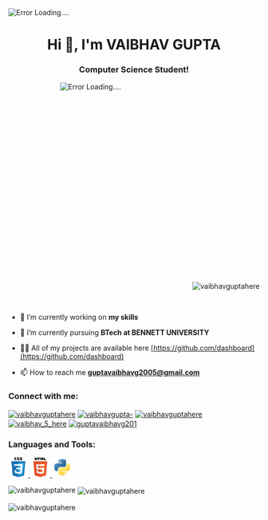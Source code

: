 <img alt="Error Loading...." width="1200" height="450" src="https://static.wikia.nocookie.net/politicsandwar/images/6/64/Error_404_Flag.gif/revision/latest?cb=20200413060843">
<h1 align="center">Hi 👋, I'm VAIBHAV GUPTA</h1>
<h3 align="center">Computer Science Student!</h3>

<img align="right" alt="Error Loading...." width="400" height="400" src="https://media.licdn.com/dms/image/D5612AQEhKguQVjXr4g/article-cover_image-shrink_600_2000/0/1693971265825?e=2147483647&v=beta&t=vRAWRIEHIp6sKRbLxQ_QmHTgjmTRYhj8vOLwlhskjzg">

<p align="right"> <img src="https://komarev.com/ghpvc/?username=vaibhavguptahere&label=Profile%20views&color=0e75b6&style=flat" alt="vaibhavguptahere" /> </p>

<p align="right"> <a href="https://twitter.com/" target="blank"><img src="https://img.shields.io/twitter/follow/?logo=twitter&style=for-the-badge" alt="" /></a> </p>

- 🔭 I’m currently working on **my skills**

- 🌱 I’m currently pursuing **BTech at BENNETT UNIVERSITY**

- 👨‍💻 All of my projects are available here [https://github.com/dashboard](https://github.com/dashboard)

- 📫 How to reach me **guptavaibhavg2005@gmail.com**

<h3 align="left">Connect with me:</h3>
<p align="left">
<a href="https://codepen.io/vaibhavguptahere" target="blank"><img align="center" src="https://raw.githubusercontent.com/rahuldkjain/github-profile-readme-generator/master/src/images/icons/Social/codepen.svg" alt="vaibhavguptahere" height="30" width="40" /></a>
<a href="https://linkedin.com/in/vaibhavgupta-" target="blank"><img align="center" src="https://raw.githubusercontent.com/rahuldkjain/github-profile-readme-generator/master/src/images/icons/Social/linked-in-alt.svg" alt="vaibhavgupta-" height="30" width="40" /></a>
<a href="https://kaggle.com/vaibhavguptahere" target="blank"><img align="center" src="https://raw.githubusercontent.com/rahuldkjain/github-profile-readme-generator/master/src/images/icons/Social/kaggle.svg" alt="vaibhavguptahere" height="30" width="40" /></a>
<a href="https://www.codechef.com/users/vaibhav_5_here" target="blank"><img align="center" src="https://cdn.jsdelivr.net/npm/simple-icons@3.1.0/icons/codechef.svg" alt="vaibhav_5_here" height="30" width="40" /></a>
<a href="https://www.hackerrank.com/guptavaibhavg201" target="blank"><img align="center" src="https://raw.githubusercontent.com/rahuldkjain/github-profile-readme-generator/master/src/images/icons/Social/hackerrank.svg" alt="guptavaibhavg201" height="30" width="40" /></a>
</p>

<h3 align="left">Languages and Tools:</h3>
<p align="left"> <a href="https://www.w3schools.com/css/" target="_blank" rel="noreferrer"> <img src="https://raw.githubusercontent.com/devicons/devicon/master/icons/css3/css3-original-wordmark.svg" alt="css3" width="40" height="40"/> </a> <a href="https://www.w3.org/html/" target="_blank" rel="noreferrer"> <img src="https://raw.githubusercontent.com/devicons/devicon/master/icons/html5/html5-original-wordmark.svg" alt="html5" width="40" height="40"/> </a> <a href="https://www.python.org" target="_blank" rel="noreferrer"> <img src="https://raw.githubusercontent.com/devicons/devicon/master/icons/python/python-original.svg" alt="python" width="40" height="40"/> </a> </p>

<p><img align="left" src="https://github-readme-stats.vercel.app/api/top-langs?username=vaibhavguptahere&show_icons=true&locale=en&layout=compact" alt="vaibhavguptahere" /></p>

<p>&nbsp;<img align="center" src="https://github-readme-stats.vercel.app/api?username=vaibhavguptahere&show_icons=true&locale=en" alt="vaibhavguptahere" /></p>

<p><img align="center" src="https://github-readme-streak-stats.herokuapp.com/?user=vaibhavguptahere&" alt="vaibhavguptahere" /></p>
